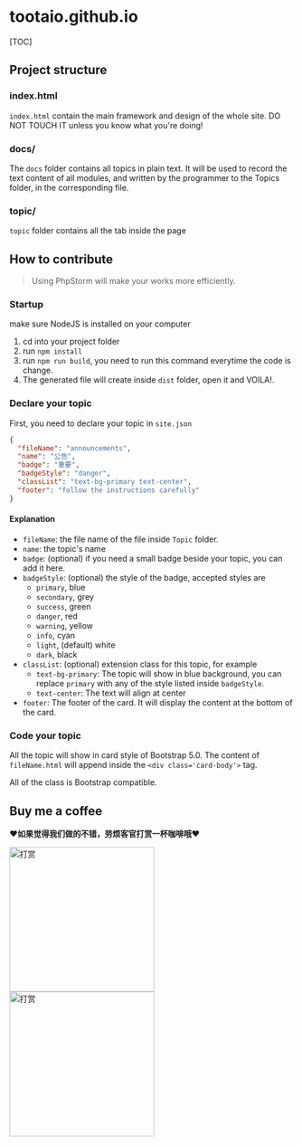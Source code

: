 # tootaio.github.io

[TOC]

## Project structure

### index.html

`index.html` contain the main framework and design of the whole site. DO NOT TOUCH IT unless you know what you're doing!

### docs/

The `docs` folder contains all topics in plain text. It will be used to record the text content of all modules, and written by the programmer to the Topics folder, in the corresponding file.

### topic/

`topic` folder contains all the tab inside the page

## How to contribute

> Using PhpStorm will make your works more efficiently.

### Startup

make sure NodeJS is installed on your computer

1. cd into your project folder
2. run `npm install`
3. run `npm run build`, you need to run this command everytime the code is change.
4. The generated file will create inside `dist` folder, open it and VOILA!.

### Declare your topic

First, you need to declare your topic in `site.json`

```json
{
  "fileName": "announcements",
  "name": "公告",
  "badge": "重要",
  "badgeStyle": "danger",
  "classList": "text-bg-primary text-center",
  "footer": "follow the instructions carefully"
}
```

#### Explanation

- `fileName`: the file name of the file inside `Topic` folder.
- `name`: the topic's name
- `badge`: (optional) if you need a small badge beside your topic, you can add it here.
- `badgeStyle`: (optional) the style of the badge, accepted styles are
  - `primary`, blue
  - `secondary`, grey
  - `success`, green
  - `danger`, red
  - `warning`, yellow
  - `info`, cyan
  - `light`, (default) white
  - `dark`, black
- `classList`: (optional) extension class for this topic, for example
  - `text-bg-primary`: The topic will show in blue background, you can replace `primary` with any of the style listed inside `badgeStyle`.
  - `text-center`: The text will align at center
- `footer`: The footer of the card. It will display the content at the bottom of the card.

### Code your topic

All the topic will show in card style of Bootstrap 5.0. The content of `fileName.html` will append inside the `<div class='card-body'>` tag.

All of the class is Bootstrap compatible.

<h2 id="coffee">Buy me a coffee</h2>

**❤如果觉得我们做的不错，劳烦客官打赏一杯咖啡哦❤**

<div>
<img alt="打赏" src="./src/Topics/Images/微信支付.png" height="256">
<img alt="打赏" src="./src/Topics/Images/支付宝收款码.jpg" height="256">
</div>
